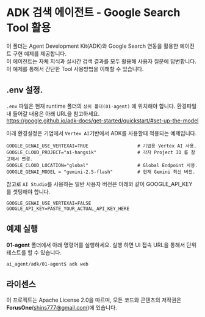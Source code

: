 # ADK 검색 에이전트 - Google Search Tool 활용

이 폴더는 Agent Development Kit(ADK)와 Google Search 연동을 활용한 에이전트 구현 예제를 제공합니다.  
이 에이전트는 자체 지식과 실시간 검색 결과를 모두 활용해 사용자 질문에 답변합니다. 이 예제를 통해서 간단한 Tool 사용방법을 이해할 수 있습니다.

## .env 설정.

`.env` 파일은 현재 runtime 폴더의 `상위 폴더(01-agent)` 에 위치해야 합니다.  환경파일내 들어갈 내용은 아래 URL을 참고하세요.    
https://google.github.io/adk-docs/get-started/quickstart/#set-up-the-model 

아래 환경설정은 기업에서 `Vertex AI`기반에서 ADK를 사용할때 적용되는 예제입니다.    

```
GOOGLE_GENAI_USE_VERTEXAI=TRUE                  # 기업용 Vertex AI 사용.
GOOGLE_CLOUD_PROJECT="ai-hangsik"               # 각자 Project ID 를 참고해서 변경.
GOOGLE_CLOUD_LOCATION="global"                  # Global Endpoint 사용.
GOOGLE_GENAI_MODEL = "gemini-2.5-flash"         # 현재 Gemini 최신 버전.
```

참고로 `AI Studio`를 사용하는 일반 사용자 버전은 아래와 같이 GOOGLE_API_KEY 를 셋팅해야 합니다.  

```
GOOGLE_GENAI_USE_VERTEXAI=FALSE
GOOGLE_API_KEY=PASTE_YOUR_ACTUAL_API_KEY_HERE
```

## 예제 실행

**01-agent** 폴더에서 아래 명령어를 실행하세요. 실행 하면 UI 접속 URL을 통해서 단위테스트를 할 수 있습니다.

```
ai_agent/adk/01-agent$ adk web
```

## 라이센스

이 프로젝트는 Apache License 2.0을 따르며, 모든 코드와 콘텐츠의 저작권은 **ForusOne**(shins777@gmail.com)에 있습니다.